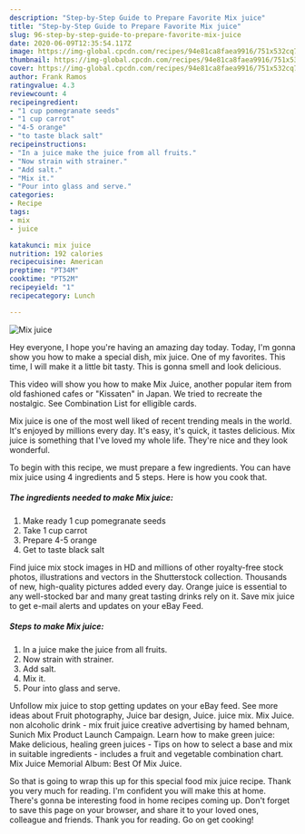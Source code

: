 ```yaml
---
description: "Step-by-Step Guide to Prepare Favorite Mix juice"
title: "Step-by-Step Guide to Prepare Favorite Mix juice"
slug: 96-step-by-step-guide-to-prepare-favorite-mix-juice
date: 2020-06-09T12:35:54.117Z
image: https://img-global.cpcdn.com/recipes/94e81ca8faea9916/751x532cq70/mix-juice-recipe-main-photo.jpg
thumbnail: https://img-global.cpcdn.com/recipes/94e81ca8faea9916/751x532cq70/mix-juice-recipe-main-photo.jpg
cover: https://img-global.cpcdn.com/recipes/94e81ca8faea9916/751x532cq70/mix-juice-recipe-main-photo.jpg
author: Frank Ramos
ratingvalue: 4.3
reviewcount: 4
recipeingredient:
- "1 cup pomegranate seeds"
- "1 cup carrot"
- "4-5 orange"
- "to taste black salt"
recipeinstructions:
- "In a juice make the juice from all fruits."
- "Now strain with strainer."
- "Add salt."
- "Mix it."
- "Pour into glass and serve."
categories:
- Recipe
tags:
- mix
- juice

katakunci: mix juice 
nutrition: 192 calories
recipecuisine: American
preptime: "PT34M"
cooktime: "PT52M"
recipeyield: "1"
recipecategory: Lunch

---
```



![Mix juice](https://img-global.cpcdn.com/recipes/94e81ca8faea9916/751x532cq70/mix-juice-recipe-main-photo.jpg)

Hey everyone, I hope you're having an amazing day today. Today, I'm gonna show you how to make a special dish, mix juice. One of my favorites. This time, I will make it a little bit tasty. This is gonna smell and look delicious.

This video will show you how to make Mix Juice, another popular item from old fashioned cafes or &#34;Kissaten&#34; in Japan. We tried to recreate the nostalgic. See Combination List for elligible cards.

Mix juice is one of the most well liked of recent trending meals in the world. It's enjoyed by millions every day. It's easy, it's quick, it tastes delicious. Mix juice is something that I've loved my whole life. They're nice and they look wonderful.


To begin with this recipe, we must prepare a few ingredients. You can have mix juice using 4 ingredients and 5 steps. Here is how you cook that.

<!--inarticleads1-->

##### The ingredients needed to make Mix juice:

1. Make ready 1 cup pomegranate seeds
1. Take 1 cup carrot
1. Prepare 4-5 orange
1. Get to taste black salt


Find juice mix stock images in HD and millions of other royalty-free stock photos, illustrations and vectors in the Shutterstock collection. Thousands of new, high-quality pictures added every day. Orange juice is essential to any well-stocked bar and many great tasting drinks rely on it. Save mix juice to get e-mail alerts and updates on your eBay Feed. 

<!--inarticleads2-->

##### Steps to make Mix juice:

1. In a juice make the juice from all fruits.
1. Now strain with strainer.
1. Add salt.
1. Mix it.
1. Pour into glass and serve.


Unfollow mix juice to stop getting updates on your eBay feed. See more ideas about Fruit photography, Juice bar design, Juice. juice mix. Mix Juice. non alcoholic drink - mix fruit juice creative advertising by hamed behnam, Sunich Mix Product Launch Campaign. Learn how to make green juice: Make delicious, healing green juices - Tips on how to select a base and mix in suitable ingredients - includes a fruit and vegetable combination chart. Mix Juice Memorial Album: Best Of Mix Juice. 

So that is going to wrap this up for this special food mix juice recipe. Thank you very much for reading. I'm confident you will make this at home. There's gonna be interesting food in home recipes coming up. Don't forget to save this page on your browser, and share it to your loved ones, colleague and friends. Thank you for reading. Go on get cooking!
